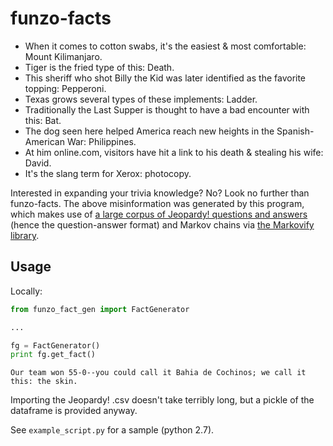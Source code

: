 # funzo-facts

* When it comes to cotton swabs, it's the easiest & most comfortable: Mount Kilimanjaro.
* Tiger is the fried type of this: Death.
* This sheriff who shot Billy the Kid was later identified as the favorite topping: Pepperoni.
* Texas grows several types of these implements: Ladder.
* Traditionally the Last Supper is thought to have a bad encounter with this: Bat.
* The dog seen here helped America reach new heights in the Spanish-American War: Philippines.
* At him online.com, visitors have hit a link to his death & stealing his wife: David.
* It's the slang term for Xerox: photocopy.

Interested in expanding your trivia knowledge? No? Look no further than funzo-facts. The above
misinformation was generated by this program, which makes use of [a large corpus of Jeopardy! questions
and answers](https://www.reddit.com/r/datasets/comments/1uyd0t/200000_jeopardy_questions_in_a_json_file/)
(hence the question-answer format) and Markov chains via
[the Markovify library](https://github.com/jsvine/markovify).

## Usage

Locally:

```python
from funzo_fact_gen import FactGenerator

...

fg = FactGenerator()
print fg.get_fact()
```

```Our team won 55-0--you could call it Bahia de Cochinos; we call it this: the skin.```

Importing the Jeopardy! .csv doesn't take terribly long, but a pickle of the dataframe is provided anyway.

See ```example_script.py``` for a sample (python 2.7).
